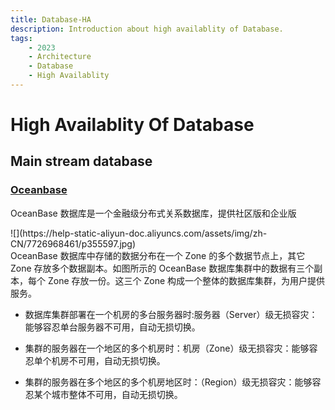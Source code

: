 ```yaml
---
title: Database-HA
description: Introduction about high availablity of Database.
tags:
    - 2023
    - Architecture
    - Database
    - High Availablity
---
```


# High Availablity Of Database

## Main stream database 

### [Oceanbase](https://www.oceanbase.com/docs/community-observer-cn-10000000000449889)

OceanBase 数据库是一个金融级分布式关系数据库，提供社区版和企业版

<div class="row" markdown>
<div class="col" markdown>
![](https://help-static-aliyun-doc.aliyuncs.com/assets/img/zh-CN/7726968461/p355597.jpg)
</div>
<div class="col" markdown>
OceanBase 数据库中存储的数据分布在一个 Zone 的多个数据节点上，其它 Zone 存放多个数据副本。如图所示的 OceanBase 数据库集群中的数据有三个副本，每个 Zone 存放一份。这三个 Zone 构成一个整体的数据库集群，为用户提供服务。

- 数据库集群部署在一个机房的多台服务器时:服务器（Server）级无损容灾：能够容忍单台服务器不可用，自动无损切换。

- 集群的服务器在一个地区的多个机房时：机房（Zone）级无损容灾：能够容忍单个机房不可用，自动无损切换。

- 集群的服务器在多个地区的多个机房地区时：（Region）级无损容灾：能够容忍某个城市整体不可用，自动无损切换。
</div>
</div>